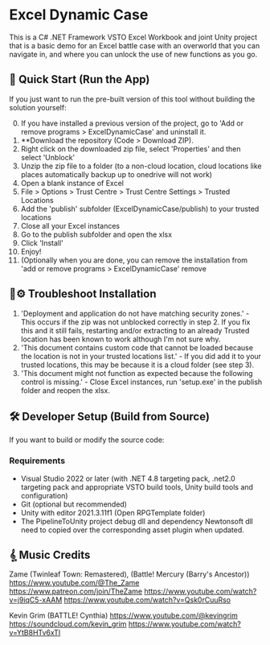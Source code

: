 # Excel Dynamic Case

This is a C# .NET Framework VSTO Excel Workbook and joint Unity project that is a basic demo for an Excel battle case with an overworld that you can navigate in, and where you can unlock the use of new functions as you go.

## 🚀 Quick Start (Run the App)

If you just want to run the pre-built version of this tool without building the solution yourself:

0. If you have installed a previous version of the project, go to 'Add or remove programs > ExcelDynamicCase' and uninstall it.
1. **Download the repository (Code > Download ZIP).
2. Right click on the downloaded zip file, select 'Properties' and then select 'Unblock'
3. Unzip the zip file to a folder (to a non-cloud location, cloud locations like places automatically backup up to onedrive will not work)
4. Open a blank instance of Excel
5. File > Options > Trust Centre > Trust Centre Settings > Trusted Locations
6. Add the 'publish' subfolder (ExcelDynamicCase/publish) to your trusted locations
7. Close all your Excel instances
8. Go to the publish subfolder and open the xlsx
9. Click 'Install'
10. Enjoy!
11. (Optionally when you are done, you can remove the installation from 'add or remove programs > ExcelDynamicCase' remove

## 🔧⚙ Troubleshoot Installation

1. 'Deployment and application do not have matching security zones.' - This occurs if the zip was not unblocked correctly in step 2.  If you fix this and it still fails, restarting and/or extracting to an already Trusted location has been known to work although I'm not sure why.
2. 'This document contains custom code that cannot be loaded because the location is not in your trusted locations list.' - If you did add it to your trusted locations, this may be because it is a cloud folder (see step 3).
3. 'This document might not function as expected because the following control is missing.' - Close Excel instances, run 'setup.exe' in the publish folder and reopen the xlsx. 

## 🛠️ Developer Setup (Build from Source)

If you want to build or modify the source code:

### Requirements

- Visual Studio 2022 or later (with .NET 4.8 targeting pack, .net2.0 targeting pack and appropriate VSTO build tools, Unity build tools and configuration)
- Git (optional but recommended)
- Unity with editor 2021.3.11f1 (Open RPGTemplate folder)
- The PipelineToUnity project debug dll and dependency Newtonsoft dll need to copied over the corresponding asset plugin when updated.

## 𝄠 Music Credits

Zame (Twinleaf Town: Remastered), (Battle! Mercury (Barry's Ancestor))
https://www.youtube.com/@The_Zame
https://www.patreon.com/join/TheZame
https://www.youtube.com/watch?v=j9iqC5-xAAM
https://www.youtube.com/watch?v=Qsk0rCuuRso

Kevin Grim (BATTLE! Cynthia)
https://www.youtube.com/@kevingrim
https://soundcloud.com/kevin_grim
https://www.youtube.com/watch?v=YtB8HTv6xTI
